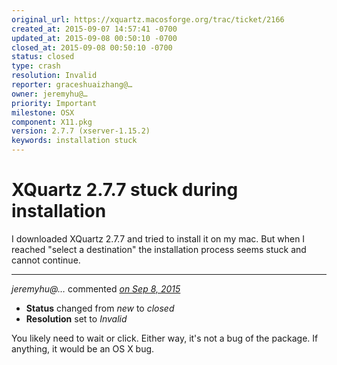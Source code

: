 ```yaml
---
original_url: https://xquartz.macosforge.org/trac/ticket/2166
created_at: 2015-09-07 14:57:41 -0700
updated_at: 2015-09-08 00:50:10 -0700
closed_at: 2015-09-08 00:50:10 -0700
status: closed
type: crash
resolution: Invalid
reporter: graceshuaizhang@…
owner: jeremyhu@…
priority: Important
milestone: OSX
component: X11.pkg
version: 2.7.7 (xserver-1.15.2)
keywords: installation stuck
---
```


XQuartz 2.7.7 stuck during installation
=======================================


I downloaded XQuartz 2.7.7 and tried to install it on my mac. But when I reached "select a destination" the installation process seems stuck and cannot continue.



---

*jeremyhu@…* commented *[on Sep 8, 2015](https://xquartz.macosforge.org/trac/ticket/2166#comment:1 "September 8, 2015 at 12:50 AM PDT")*

-   **Status** changed from *new* to *closed*
-   **Resolution** set to *Invalid*

You likely need to wait or click. Either way, it's not a bug of the package. If anything, it would be an OS X bug.



